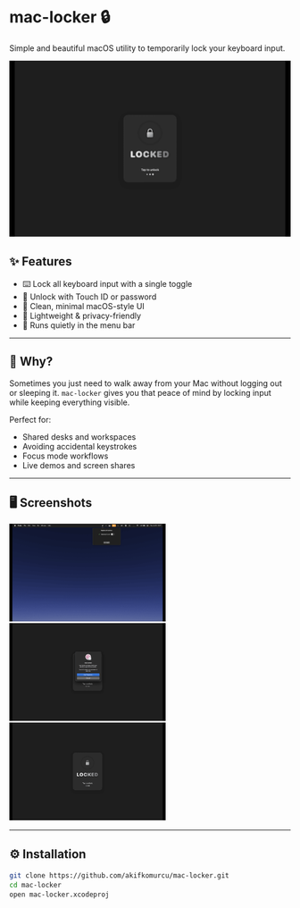 # mac-locker 🔒

Simple and beautiful macOS utility to temporarily lock your keyboard input.

<p align="center">
  <img src="screenshots/locked-screen.png" width="600" alt="mac-locker lock screen">
</p>

## ✨ Features

- ⌨️ Lock all keyboard input with a single toggle  
- 🔐 Unlock with Touch ID or password  
- 🌙 Clean, minimal macOS-style UI  
- 🚀 Lightweight & privacy-friendly  
- 📌 Runs quietly in the menu bar  

---

## 🧠 Why?

Sometimes you just need to walk away from your Mac without logging out or sleeping it. `mac-locker` gives you that peace of mind by locking input while keeping everything visible.

Perfect for:
- Shared desks and workspaces
- Avoiding accidental keystrokes
- Focus mode workflows
- Live demos and screen shares

---

## 🖥️ Screenshots

<p float="left">
  <img src="screenshots/menu-bar.png" width="280" alt="mac-locker menu bar">
  <img src="screenshots/unlock-screen.png" width="280" alt="mac-locker unlock">
  <img src="screenshots/locked-screen.png" width="280" alt="mac-locker locked">
</p>

---

## ⚙️ Installation

```bash
git clone https://github.com/akifkomurcu/mac-locker.git
cd mac-locker
open mac-locker.xcodeproj
